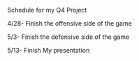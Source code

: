 Schedule for my Q4 Project

4/28- Finish the offensive side of the game

5/3- Finish the defensive side of the game

5/13- Finish My presentation





























